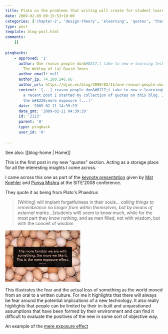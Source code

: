 ```yaml
---
title: Plato on the problems that writing will create for student learning
date: 2009-02-09 09:15:53+10:00
categories: ['chapter-2', 'design-theory', 'elearning', 'quotes', 'thesis']
type: post
template: blog-post.html
comments:
    []
    
pingbacks:
    - approved: '1'
      author: One reason people don&#8217;t take to new e-learning technology &laquo;
        The Weblog of (a) David Jones
      author_email: null
      author_ip: 74.200.246.66
      author_url: https://djon.es/blog/2009/02/11/one-reason-people-dont-take-to-new-e-learning-technology/
      content: '[...] reason people don&#8217;t take to new e-learning&nbsp;technology  In
        a recent post I started my collection of quotes on this blog. I also talked about
        the &#8220;mere exposure [...]'
      date: '2009-02-11 14:39:29'
      date_gmt: '2009-02-11 04:39:29'
      id: '2113'
      parent: '0'
      type: pingback
      user_id: '0'
    
---
```


See also: [[blog-home | Home]]

This is the first post in my new "quotes" section. Acting as a storage place for all the interesting insights I come across.

I came across this one as part of the [keynote presentation](http://punya.educ.msu.edu/2008/03/18/site-2008-keynote/) given by [Mat Koehler](http://mkoehler.educ.msu.edu/blog/) and [Punya Mishra](http://punya.educ.msu.edu/) at the SITE'2008 conference.

They quote it as being from Plato's Phaedrus

> \[Writing\] will implant forgetfulness in their souls... _calling things to remembrance no longer from within themselves, but by means of external marks_...\[students will\] seem to know much, while for the most part they know nothing, and as men filled, not with wisdom, but with the conceit of wisdom

[!['slide' on the mere exposure effect](images/3131491565_073fd42477_m.jpg)](http://www.flickr.com/photos/22498907@N02/3131491565)

This illustrates the fear and the actual loss of something as the world moved from an oral to a written culture. For me it highlights that there will always be fear around the potential implications of a new technology. It also really highlights that people can be limited by their in-built and unquestioned assumptions that have been formed by their environment and can find it difficult to evaluate the positives of the new in some sort of objective way.

An example of the [mere exposure effect](http://en.wikipedia.org/wiki/Mere_exposure_effect)